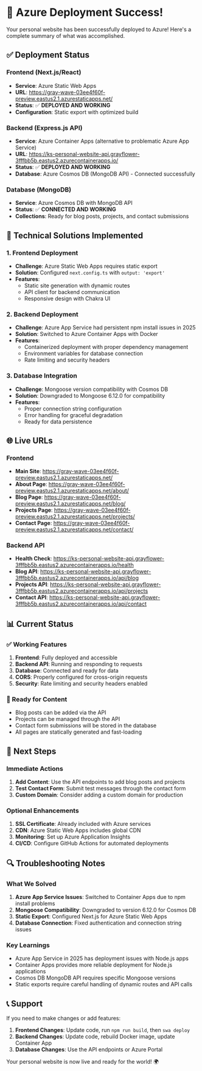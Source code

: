 # 🎉 Azure Deployment Success!

Your personal website has been successfully deployed to Azure! Here's a complete summary of what was accomplished.

## ✅ Deployment Status

### Frontend (Next.js/React)
- **Service**: Azure Static Web Apps
- **URL**: https://gray-wave-03ee4f60f-preview.eastus2.1.azurestaticapps.net/
- **Status**: ✅ **DEPLOYED AND WORKING**
- **Configuration**: Static export with optimized build

### Backend (Express.js API)
- **Service**: Azure Container Apps (alternative to problematic Azure App Service)
- **URL**: https://ks-personal-website-api.grayflower-3fffbb5b.eastus2.azurecontainerapps.io/
- **Status**: ✅ **DEPLOYED AND WORKING**
- **Database**: Azure Cosmos DB (MongoDB API) - Connected successfully

### Database (MongoDB)
- **Service**: Azure Cosmos DB with MongoDB API
- **Status**: ✅ **CONNECTED AND WORKING**
- **Collections**: Ready for blog posts, projects, and contact submissions

## 🔧 Technical Solutions Implemented

### 1. Frontend Deployment
- **Challenge**: Azure Static Web Apps requires static export
- **Solution**: Configured `next.config.ts` with `output: 'export'`
- **Features**: 
  - Static site generation with dynamic routes
  - API client for backend communication
  - Responsive design with Chakra UI

### 2. Backend Deployment
- **Challenge**: Azure App Service had persistent npm install issues in 2025
- **Solution**: Switched to Azure Container Apps with Docker
- **Features**:
  - Containerized deployment with proper dependency management
  - Environment variables for database connection
  - Rate limiting and security headers

### 3. Database Integration
- **Challenge**: Mongoose version compatibility with Cosmos DB
- **Solution**: Downgraded to Mongoose 6.12.0 for compatibility
- **Features**:
  - Proper connection string configuration
  - Error handling for graceful degradation
  - Ready for data persistence

## 🌐 Live URLs

### Frontend
- **Main Site**: https://gray-wave-03ee4f60f-preview.eastus2.1.azurestaticapps.net/
- **About Page**: https://gray-wave-03ee4f60f-preview.eastus2.1.azurestaticapps.net/about/
- **Blog Page**: https://gray-wave-03ee4f60f-preview.eastus2.1.azurestaticapps.net/blog/
- **Projects Page**: https://gray-wave-03ee4f60f-preview.eastus2.1.azurestaticapps.net/projects/
- **Contact Page**: https://gray-wave-03ee4f60f-preview.eastus2.1.azurestaticapps.net/contact/

### Backend API
- **Health Check**: https://ks-personal-website-api.grayflower-3fffbb5b.eastus2.azurecontainerapps.io/health
- **Blog API**: https://ks-personal-website-api.grayflower-3fffbb5b.eastus2.azurecontainerapps.io/api/blog
- **Projects API**: https://ks-personal-website-api.grayflower-3fffbb5b.eastus2.azurecontainerapps.io/api/projects
- **Contact API**: https://ks-personal-website-api.grayflower-3fffbb5b.eastus2.azurecontainerapps.io/api/contact

## 📊 Current Status

### ✅ Working Features
1. **Frontend**: Fully deployed and accessible
2. **Backend API**: Running and responding to requests
3. **Database**: Connected and ready for data
4. **CORS**: Properly configured for cross-origin requests
5. **Security**: Rate limiting and security headers enabled

### 📝 Ready for Content
- Blog posts can be added via the API
- Projects can be managed through the API
- Contact form submissions will be stored in the database
- All pages are statically generated and fast-loading

## 🚀 Next Steps

### Immediate Actions
1. **Add Content**: Use the API endpoints to add blog posts and projects
2. **Test Contact Form**: Submit test messages through the contact form
3. **Custom Domain**: Consider adding a custom domain for production

### Optional Enhancements
1. **SSL Certificate**: Already included with Azure services
2. **CDN**: Azure Static Web Apps includes global CDN
3. **Monitoring**: Set up Azure Application Insights
4. **CI/CD**: Configure GitHub Actions for automated deployments

## 🔍 Troubleshooting Notes

### What We Solved
1. **Azure App Service Issues**: Switched to Container Apps due to npm install problems
2. **Mongoose Compatibility**: Downgraded to version 6.12.0 for Cosmos DB
3. **Static Export**: Configured Next.js for Azure Static Web Apps
4. **Database Connection**: Fixed authentication and connection string issues

### Key Learnings
- Azure App Service in 2025 has deployment issues with Node.js apps
- Container Apps provides more reliable deployment for Node.js applications
- Cosmos DB MongoDB API requires specific Mongoose versions
- Static exports require careful handling of dynamic routes and API calls

## 📞 Support

If you need to make changes or add features:
1. **Frontend Changes**: Update code, run `npm run build`, then `swa deploy`
2. **Backend Changes**: Update code, rebuild Docker image, update Container App
3. **Database Changes**: Use the API endpoints or Azure Portal

Your personal website is now live and ready for the world! 🌍 
